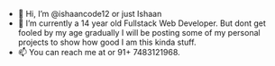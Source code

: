 - 👋 Hi, I’m @ishaancode12 or just Ishaan
- 🌱 I’m currently a 14 year old Fullstack Web Developer. But dont get fooled by my age gradually I will be posting some of my personal projects to show how good I am this kinda stuff.
- 📫 You can reach me at or 91+ 7483121968.
